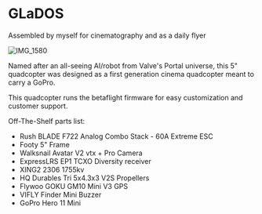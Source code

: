 # GLaDOS

Assembled by myself for cinematography and as a daily flyer

![IMG_1580](https://github.com/ZachG1339/ZG-Quadcopter-Project/assets/121523537/11dc25a6-d28e-4151-b5ad-ebb0a9b30fac)


Named after an all-seeing AI/robot from Valve's Portal universe, this 5" quadcopter was designed as a first generation cinema quadcopter meant to carry a GoPro. 

This quadcopter runs the betaflight firmware for easy customization and customer support. 

Off-The-Shelf parts list:
- Rush BLADE F722 Analog Combo Stack - 60A Extreme ESC
- Footy 5" Frame
- Walksnail Avatar V2 vtx + Pro Camera
- ExpressLRS EP1 TCXO Diversity receiver
- XING2 2306 1755kv
- HQ Durables Tri 5x4.3x3 V2S Propellers
- Flywoo GOKU GM10 Mini V3 GPS
- VIFLY Finder Mini Buzzer
- GoPro Hero 11 Mini
